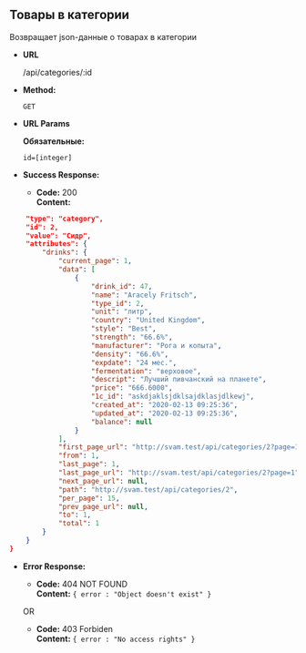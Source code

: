 **Товары в категории**
----
  Возвращает json-данные о товарах в категории

* **URL**

  /api/categories/:id

* **Method:**

  `GET`
  
*  **URL Params**

   **Обязательные:**
 
   `id=[integer]`


* **Success Response:**

  * **Code:** 200 <br />
    **Content:** 
```json {
    "type": "category",
    "id": 2,
    "value": "Сидр",
    "attributes": {
        "drinks": {
            "current_page": 1,
            "data": [
                {
                    "drink_id": 47,
                    "name": "Aracely Fritsch",
                    "type_id": 2,
                    "unit": "литр",
                    "country": "United Kingdom",
                    "style": "Best",
                    "strength": "66.6%",
                    "manufacturer": "Рога и копыта",
                    "density": "66.6%",
                    "expdate": "24 мес.",
                    "fermentation": "верховое",
                    "descript": "Лучший пивчанский на планете",
                    "price": "666.6000",
                    "1c_id": "askdjaklsjdklsajdklasjdlkewj",
                    "created_at": "2020-02-13 09:25:36",
                    "updated_at": "2020-02-13 09:25:36",
                    "balance": null
                }
            ],
            "first_page_url": "http://svam.test/api/categories/2?page=1",
            "from": 1,
            "last_page": 1,
            "last_page_url": "http://svam.test/api/categories/2?page=1",
            "next_page_url": null,
            "path": "http://svam.test/api/categories/2",
            "per_page": 15,
            "prev_page_url": null,
            "to": 1,
            "total": 1
        }
    }
}
```
 
* **Error Response:**

  * **Code:** 404 NOT FOUND <br />
    **Content:** `{ error : "Object doesn't exist" }`

  OR

  * **Code:** 403 Forbiden <br />
    **Content:** `{ error : "No access rights" }`

